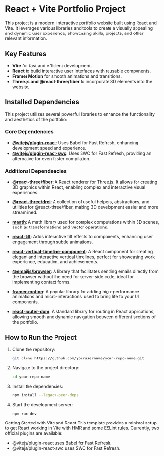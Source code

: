 # React + Vite Portfolio Project

This project is a modern, interactive portfolio website built using React and Vite. It leverages various libraries and tools to create a visually appealing and dynamic user experience, showcasing skills, projects, and other relevant information.

## Key Features

- **Vite** for fast and efficient development.
- **React** to build interactive user interfaces with reusable components.
- **Framer Motion** for smooth animations and transitions.
- **Three.js and @react-three/fiber** to incorporate 3D elements into the website.

## Installed Dependencies

This project utilizes several powerful libraries to enhance the functionality and aesthetics of the portfolio:

### Core Dependencies

- **[@vitejs/plugin-react](https://github.com/vitejs/vite-plugin-react)**: Uses Babel for Fast Refresh, enhancing development speed and experience.
- **[@vitejs/plugin-react-swc](https://github.com/vitejs/vite-plugin-react-swc)**: Uses SWC for Fast Refresh, providing an alternative for even faster compilation.

### Additional Dependencies

- **[@react-three/fiber](https://github.com/pmndrs/react-three-fiber)**: A React renderer for Three.js. It allows for creating 3D graphics within React, enabling complex and interactive visual experiences.

- **[@react-three/drei](https://github.com/pmndrs/drei)**: A collection of useful helpers, abstractions, and utilities for @react-three/fiber, making 3D development easier and more streamlined.

- **[maath](https://github.com/pmndrs/maath)**: A math library used for complex computations within 3D scenes, such as transformations and vector operations.

- **[react-tilt](https://github.com/gijsroge/react-parallax-tilt)**: Adds interactive tilt effects to components, enhancing user engagement through subtle animations.

- **[react-vertical-timeline-component](https://github.com/stephane-monnot/react-vertical-timeline)**: A React component for creating elegant and interactive vertical timelines, perfect for showcasing work experience, education, and achievements.

- **[@emailjs/browser](https://github.com/emailjs-com/emailjs-sdk)**: A library that facilitates sending emails directly from the browser without the need for server-side code, ideal for implementing contact forms.

- **[framer-motion](https://www.framer.com/motion/)**: A popular library for adding high-performance animations and micro-interactions, used to bring life to your UI components.

- **[react-router-dom](https://reactrouter.com/)**: A standard library for routing in React applications, allowing smooth and dynamic navigation between different sections of the portfolio.

## How to Run the Project

1. Clone the repository:
   ```bash
   git clone https://github.com/yourusername/your-repo-name.git
2. Navigate to the project directory:
   ```bash
   cd your-repo-name
3. Install the dependencies:
   ```bash
   npm install --legacy-peer-deps
4. Start the development server:
   ```bash
   npm run dev

Getting Started with Vite and React
This template provides a minimal setup to get React working in Vite with HMR and some ESLint rules. Currently, two official plugins are available:

- @vitejs/plugin-react uses Babel for Fast Refresh.
- @vitejs/plugin-react-swc uses SWC for Fast Refresh.
